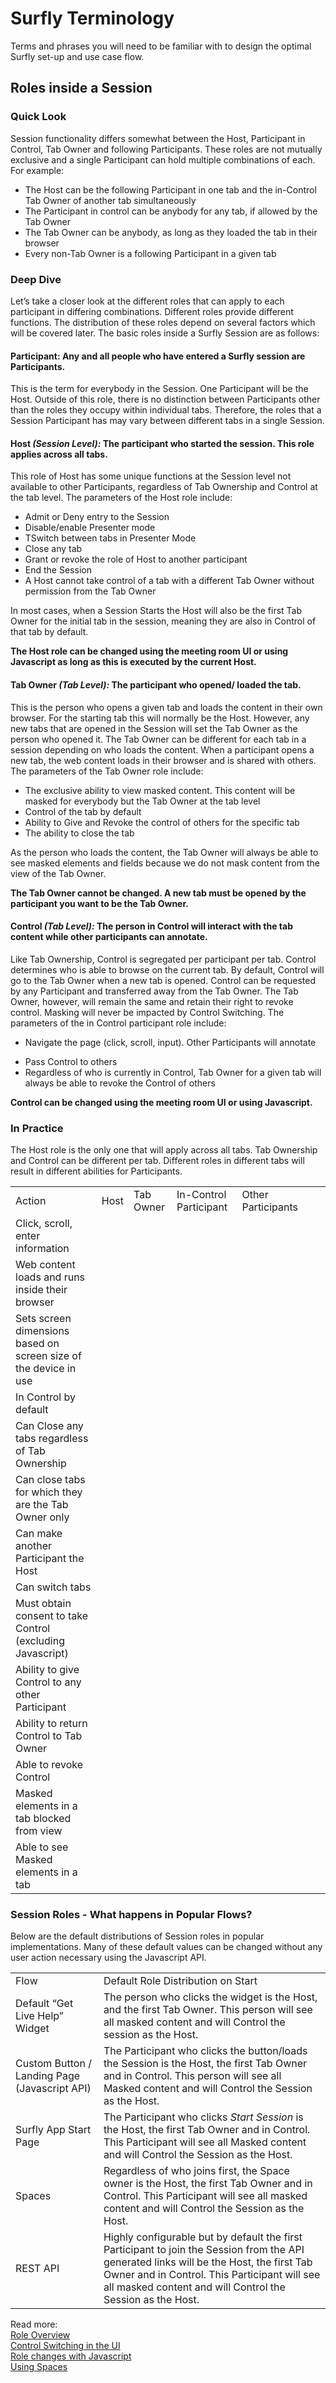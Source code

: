 # Surfly Terminology

Terms and phrases you will need to be familiar with to design the optimal Surfly set-up and use case flow. 

## Roles inside a Session

### <b>Quick Look</b>

Session functionality differs somewhat between the Host, Participant in Control, Tab Owner and following Participants. These roles are not mutually exclusive and a single Participant can hold multiple combinations of each. For example:

<ul>
<li class="red bold"><a>The Host can be the following Participant in one tab and the in-Control Tab Owner of another tab simultaneously</a></li>
<li class="red bold"><a>The Participant in control can be anybody for any tab, if allowed by the Tab Owner</a></li>
<li class="red bold"><a>The Tab Owner can be anybody, as long as they loaded the tab in their browser</a></li>
<li class="red bold"><a>Every non-Tab Owner is a following Participant in a given tab</a></li>
</ul>

### <b>Deep Dive</b>

Let’s take a closer look at the different roles that can apply to each participant in differing combinations. Different roles provide different functions. The distribution of these roles depend on several factors which will be covered later. The basic roles inside a Surfly Session are as follows:

#### <b>Participant:</b> Any and all people who have entered a Surfly session are Participants.

This is the term for everybody in the Session. One Participant will be the Host. Outside of this role, there  is no distinction between Participants other than the roles they occupy within individual tabs. Therefore, the roles that a Session Participant has may vary between different tabs in a single Session. 

#### <b>Host <i>(Session Level):</i></b>  The participant who started the session. This role applies across all tabs. 

This role of Host has some unique functions at the Session level not available to other Participants, regardless of Tab Ownership and Control at the tab level. The parameters of the Host role include:

<ul>
<li class="red bold"><a class="dark-gray normal-font">Admit or Deny entry to the Session</a></li>
<li class="red bold"><a class="dark-gray normal-font">Disable/enable Presenter mode</a></li>
<li class="red bold"><a class="dark-gray normal-font">TSwitch between tabs in Presenter Mode</a></li>
<li class="red bold"><a class="dark-gray normal-font">Close any tab</a></li>
<li class="red bold"><a class="dark-gray normal-font">Grant or revoke the role of Host to another participant</a></li>
<li class="red bold"><a class="dark-gray normal-font">End the Session</a></li>
<li class="red bold"><a class="dark-gray normal-font">A Host cannot take control of a tab with a different Tab Owner without permission from the Tab Owner</a></li>
</ul>

In most cases, when a Session Starts the Host will also be the first Tab Owner for the initial tab in the session, meaning they are also in Control of that tab by default. 

 <b>The Host role can be changed using the meeting room UI or using Javascript as long as this is executed by the current Host.</b>

#### <b>Tab Owner <i>(Tab Level):</i></b> The participant who opened/ loaded the tab. 

This is the person who opens a given tab and loads the content in their own browser. For the starting tab this will normally be the Host. However, any new tabs that are opened in the Session will set the Tab Owner as the person who opened it. The Tab Owner can be different for each tab in a session depending on who loads the content. When a participant opens a new tab, the web content loads in their browser and is shared with others. The parameters of the Tab Owner role include:

<ul>
<li class="red bold"><a class="dark-gray normal-font">The exclusive ability to view masked content. This content will be masked for everybody but the Tab Owner at the tab level</a></li>
<li class="red bold"><a class="dark-gray normal-font">Control of the tab by default</a></li>
<li class="red bold"><a class="dark-gray normal-font">Ability to Give and Revoke the control of others for the specific tab</a></li>
<li class="red bold"><a class="dark-gray normal-font">The ability to close the tab</a></li>
</ul>

As the person who loads the content, the Tab Owner will always be able to see masked elements and fields because we do not mask content from the view of the Tab Owner. 

<b>The Tab Owner cannot be changed. A new tab must be opened by the participant you want to be the Tab Owner.</b>

#### <b>Control <i>(Tab Level):</i></b> The person in Control will interact with the tab content while other participants can annotate.

Like Tab Ownership, Control is segregated per participant per tab. Control determines who is able to browse on the current tab. By default, Control will go to the Tab Owner when a new tab is opened. Control can be requested by any Participant and transferred away from the Tab Owner. The Tab Owner, however, will remain the same and retain their right to revoke control. Masking will never be impacted by Control Switching. The parameters of the in Control participant role include:

<ul>
<li class="red bold"><p>Navigate the page (click, scroll, input). Other Participants will annotate</p></li>
<li class="red bold"><a>Pass Control to others</a></li>
<li class="red bold"><a>Regardless of who is currently in Control, Tab Owner for a given tab will always be able to revoke the Control of others</a></li>
</ul>

<b>Control can be changed using the meeting room UI or using Javascript.</b>

### In Practice 

The Host role is the only one that will apply across all tabs. Tab Ownership and Control can be different per tab. Different roles in different tabs will result in different abilities for Participants. 

<table>
            <!-- Columns -->
            <tr>
                <!-- Row -->
                <td class="dark-blue-background lightest-gray bold table-header">Action</td>
                <td class="dark-blue-background lightest-gray bold table-header">Host</td>
                <td class="dark-blue-background lightest-gray bold table-header">Tab Owner</td>
                <td class="dark-blue-background lightest-gray bold table-header">In-Control Participant</td>
                <td class="dark-blue-background lightest-gray bold table-header">Other Participants</td>
            </tr>
            <tr>
                <td class="light-blue-background lightest-gray table-column-header">Click, scroll, enter information</td>
                <td class="lightest-red-background red table-icon cross-icon"></td>
                <td class="lightest-red-background red table-icon cross-icon"></td>
                <td class="lightest-green-background green table-icon tick-icon"></td>
                <td class="lightest-red-background red table-icon cross-icon"></td>
            </tr>
            <tr>
                <td class="light-blue-background lightest-gray table-column-header">Web content loads and runs inside their browser</td>
                <td class="lightest-red-background red table-icon cross-icon"></td>
                <td class="lightest-green-background green table-icon tick-icon"></td>
                <td class="lightest-red-background red table-icon cross-icon"></td>
                <td class="lightest-red-background red table-icon cross-icon"></td>
            </tr>
            <tr>
                <td class="light-blue-background lightest-gray table-column-header">Sets screen dimensions based on screen size of the device in use</td>
                <td class="lightest-green-background green table-icon tick-icon"></td>
                <td class="lightest-red-background red table-icon cross-icon"></td>
                <td class="lightest-red-background red table-icon cross-icon"></td>
                <td class="lightest-red-background red table-icon cross-icon"></td>
            </tr>
            <tr>
                <td class="light-blue-background lightest-gray table-column-header">In Control by default</td>
                <td class="lightest-red-background red table-icon cross-icon"></td>
                <td class="lightest-green-background green table-icon tick-icon"></td>
                <td class="lightest-red-background red table-icon cross-icon"></td>
                <td class="lightest-red-background red table-icon cross-icon"></td>
            </tr>
            <tr>
                <td class="light-blue-background lightest-gray table-column-header">Can Close any tabs regardless of Tab Ownership</td>
                <td class="lightest-green-background green table-icon tick-icon"></td>
                <td class="lightest-red-background red table-icon cross-icon"></td>
                <td class="lightest-red-background red table-icon cross-icon"></td>
                <td class="lightest-red-background red table-icon cross-icon"></td>
            </tr>
            <tr>
                <td class="light-blue-background lightest-gray table-column-header">Can close tabs for which they are the Tab Owner only</td>
                <td class="lightest-red-background red table-icon cross-icon"></td>
                <td class="lightest-green-background green table-icon tick-icon"></td>
                <td class="lightest-red-background red table-icon cross-icon"></td>
                <td class="lightest-red-background red table-icon cross-icon"></td>
            </tr>
            <tr>
                <td class="light-blue-background lightest-gray table-column-header">Can make another Participant the Host</td>
                <td class="lightest-green-background green table-icon tick-icon"></td>
                <td class="lightest-red-background red table-icon cross-icon"></td>
                <td class="lightest-red-background red table-icon cross-icon"></td>
                <td class="lightest-red-background red table-icon cross-icon"></td>
            </tr>
            <tr>
                <td class="light-blue-background lightest-gray table-column-header">Can switch tabs</td>
                <td class="lightest-green-background green table-icon tick-icon"></td>
                <td class="lightest-red-background red table-icon cross-icon"></td>
                <td class="lightest-red-background red table-icon cross-icon"></td>
                <td class="lightest-red-background red table-icon cross-icon"></td>
            </tr>
            <tr>
                <td class="light-blue-background lightest-gray table-column-header">Must obtain consent to take Control (excluding Javascript)</td>
                <td class="lightest-green-background green table-icon tick-icon"></td>
                <td class="lightest-red-background red table-icon cross-icon"></td>
                <td class="lightest-red-background red table-icon cross-icon"></td>
                <td class="lightest-green-background green table-icon tick-icon"></td>
            </tr>
            <tr>
                <td class="light-blue-background lightest-gray table-column-header">Ability to give Control to any other Participant</td>
                <td class="lightest-red-background red table-icon cross-icon"></td>
                <td class="lightest-green-background green table-icon tick-icon"></td>
                <td class="lightest-red-background red table-icon cross-icon"></td>
                <td class="lightest-red-background red table-icon cross-icon"></td>
            </tr>
            <tr>
                <td class="light-blue-background lightest-gray table-column-header">Ability to return Control to Tab Owner</td>
                <td class="lightest-red-background red table-icon cross-icon"></td>
                <td class="lightest-green-background green table-icon tick-icon"></td>
                <td class="lightest-green-background green table-icon tick-icon"></td>
                <td class="lightest-red-background red table-icon cross-icon"></td>
            </tr>
            <tr>
                <td class="light-blue-background lightest-gray table-column-header">Able to revoke Control</td>
                <td class="lightest-red-background red table-icon cross-icon"></td>
                <td class="lightest-green-background green table-icon tick-icon"></td>
                <td class="lightest-red-background red table-icon cross-icon"></td>
                <td class="lightest-red-background red table-icon cross-icon"></td>
            </tr>
            <tr>
                <td class="light-blue-background lightest-gray table-column-header">Masked elements in a tab blocked from view</td>
                <td class="lightest-green-background green table-icon tick-icon"></td>                <td class="lightest-green-background green table-icon tick-icon"></td>
                <td class="lightest-red-background red table-icon cross-icon"></td>
                <td class="lightest-green-background green table-icon tick-icon"></td>
                <td class="lightest-green-background green table-icon tick-icon"></td>                <td class="lightest-red-background red table-icon cross-icon"></td>
            </tr>
            <tr>
                <td class="light-blue-background lightest-gray table-column-header">Able to see Masked elements in a tab</td>
                <td class="lightest-red-background red table-icon cross-icon"></td>
                <td class="lightest-green-background green table-icon tick-icon"></td>
                <td class="lightest-red-background red table-icon cross-icon"></td>
                <td class="lightest-red-background red table-icon cross-icon"></td>
            </tr>
            </table>

### <b>Session Roles</b> - What happens in Popular Flows?

Below are the default distributions of Session roles in popular implementations. Many of these default values can be changed without any user action necessary using the Javascript API. 

 <table>
            <!-- Columns -->
            <tr>
                <!-- Row -->
                <td class="dark-blue-background lightest-gray bold table-header">Flow</td>
                <td class="dark-blue-background lightest-gray bold table-header">Default Role Distribution on Start</td>
            </tr>
            <tr>
                <td class="light-blue-background lightest-gray table-column-header">Default “Get Live Help” Widget</td>
                <td class="lightest-green-background dark-gray">The person who clicks the widget is the Host, and the first Tab Owner. This person will see all masked content and will Control the session as the Host.</td>
            </tr>
            <tr>
                <td class="light-blue-background lightest-gray table-column-header">Custom Button / Landing Page (Javascript API)</td>
                <td class="lightest-green-background dark-gray">The Participant who clicks the button/loads the Session is the Host, the first Tab Owner and in Control. This person will see all Masked content and will Control the Session as the Host.</td>
            </tr>
            <tr>
                <td class="light-blue-background lightest-gray table-column-header">Surfly App Start Page</td>
                <td class="lightest-green-background dark-gray">The Participant who clicks <i>Start Session</i> is the Host, the first Tab Owner and in Control. This Participant will see all Masked content and will Control the Session as the Host.</td>
            </tr>
            <tr>
                <td class="light-blue-background lightest-gray table-column-header">Spaces</td>
                <td class="lightest-green-background dark-gray">Regardless of who joins first,	the Space owner is the Host, the first Tab Owner and in Control. This Participant will see all masked content and will Control the Session as the Host.</td>
            </tr>            <tr>
                <td class="light-blue-background lightest-gray table-column-header">REST API</td>
                <td class="lightest-green-background dark-gray">Highly configurable but by default the first Participant to join the Session from the API generated links will be the Host, the first Tab Owner and in Control. This Participant will see all masked content and will Control the Session as the Host.</td>
            </tr>
</table>

Read more:<br>
[Role Overview](https://help.surfly.com/en/what-do-leader-and-follower-mean-in-a-surfly-sessi)<br>
[Control Switching in the UI](https://help.surfly.com/en/easy-control-switching)<br>
[Role changes with Javascript](https://docs.surfly.com/javascript-api/surfly-session)<br>
[Using Spaces]( https://help.surfly.com/en/spaces)<br>


 
